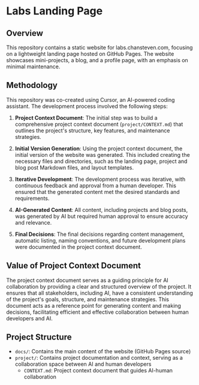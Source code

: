# Labs Landing Page

## Overview
This repository contains a static website for labs.chansteven.com, focusing on a lightweight landing page hosted on GitHub Pages. The website showcases mini-projects, a blog, and a profile page, with an emphasis on minimal maintenance.

## Methodology
This repository was co-created using Cursor, an AI-powered coding assistant. The development process involved the following steps:

1. **Project Context Document**: The initial step was to build a comprehensive project context document (`project/CONTEXT.md`) that outlines the project's structure, key features, and maintenance strategies.

2. **Initial Version Generation**: Using the project context document, the initial version of the website was generated. This included creating the necessary files and directories, such as the landing page, project and blog post Markdown files, and layout templates.

3. **Iterative Development**: The development process was iterative, with continuous feedback and approval from a human developer. This ensured that the generated content met the desired standards and requirements.

4. **AI-Generated Content**: All content, including projects and blog posts, was generated by AI but required human approval to ensure accuracy and relevance.

5. **Final Decisions**: The final decisions regarding content management, automatic listing, naming conventions, and future development plans were documented in the project context document.

## Value of Project Context Document
The project context document serves as a guiding principle for AI collaboration by providing a clear and structured overview of the project. It ensures that all stakeholders, including AI, have a consistent understanding of the project's goals, structure, and maintenance strategies. This document acts as a reference point for generating content and making decisions, facilitating efficient and effective collaboration between human developers and AI.

## Project Structure
- `docs/`: Contains the main content of the website (GitHub Pages source)
- `project/`: Contains project documentation and context, serving as a collaboration space between AI and human developers
  - `CONTEXT.md`: Project context document that guides AI-human collaboration 